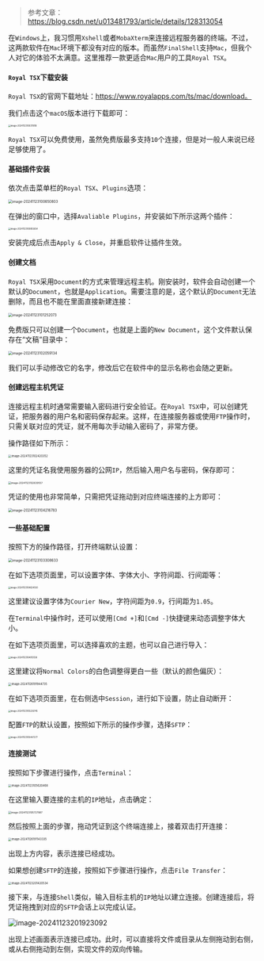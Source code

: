 > 参考文章：https://blog.csdn.net/u013481793/article/details/128313054

在`Windows`上，我习惯用`Xshell`或者`MobaXterm`来连接远程服务器的终端。不过，这两款软件在`Mac`环境下都没有对应的版本。而虽然`FinalShell`支持`Mac`，但我个人对它的体验不太满意。这里推荐一款更适合`Mac`用户的工具`Royal TSX`。

#### `Royal TSX`下载安装

`Royal TSX`的官网下载地址：https://www.royalapps.com/ts/mac/download。

我们点击这个`macOS`版本进行下载即可：

<img src="image/image-20241123100311818.png" alt="image-20241123100311818" style="zoom:30%;" />

`Royal TSX`可以免费使用，虽然免费版最多支持`10`个连接，但是对一般人来说已经足够使用了。

#### 基础插件安装

依次点击菜单栏的`Royal TSX`、`Plugins`选项：

<img src="image/image-20241123100650803.png" alt="image-20241123100650803" style="zoom:50%;" />

在弹出的窗口中，选择`Avaliable Plugins`，并安装如下所示这两个插件：

<img src="image/image-20241123100855654.png" alt="image-20241123100855654" style="zoom:30%;" />

安装完成后点击`Apply & Close`，并重启软件让插件生效。

#### 创建文档

`Royal TSX`采用`Document`的方式来管理远程主机。刚安装时，软件会自动创建一个默认的`Document`，也就是`Application`。需要注意的是，这个默认的`Document`无法删除，而且也不能在里面直接新建连接：

<img src="image/image-20241123101252073.png" alt="image-20241123101252073" style="zoom:50%;" />

免费版只可以创建一个`Document`，也就是上面的`New Document`，这个文件默认保存在“文稿”目录中：

<img src="image/image-20241123102059134.png" alt="image-20241123102059134" style="zoom:50%;" />

我们可以手动修改它的名字，修改后它在软件中的显示名称也会随之更新。

#### 创建远程主机凭证

连接远程主机时通常需要输入密码进行安全验证。在`Royal TSX`中，可以创建凭证，把服务器的用户名和密码保存起来。这样，在连接服务器或使用`FTP`操作时，只需关联对应的凭证，就不用每次手动输入密码了，非常方便。

操作路径如下所示：

<img src="image/image-20241123102420352.png" alt="image-20241123102420352" style="zoom:40%;" />

这里的凭证名我使用服务器的公网`IP`，然后输入用户名与密码，保存即可：

<img src="image/image-20241123102639557.png" alt="image-20241123102639557" style="zoom:35%;" />

凭证的使用也非常简单，只需把凭证拖动到对应终端连接的上方即可：

<img src="image/image-20241123104216783.png" alt="image-20241123104216783" style="zoom:50%;" />

#### 一些基础配置

按照下方的操作路径，打开终端默认设置：

<img src="image/image-20241123103308633.png" alt="image-20241123103308633" style="zoom:50%;" />

在如下选项页面里，可以设置字体、字体大小、字符间距、行间距等：

<img src="image/image-20241123104624550.png" alt="image-20241123104624550" style="zoom:30%;" />

这里建议设置字体为`Courier New`，字符间距为`0.9`，行间距为`1.05`。

在`Terminal`中操作时，还可以使用`[Cmd +]`和`[Cmd -]`快捷键来动态调整字体大小。

在如下选项页面里，可以选择喜欢的主题，也可以自己进行导入：

<img src="image/image-20241123104913128.png" alt="image-20241123104913128" style="zoom:30%;" />

这里建议将`Normal Colors`的白色调整得更白一些（默认的颜色偏灰）：

<img src="image/image-20241126191944735.png" alt="image-20241126191944735" style="zoom:40%;" />

在如下选项页面里，在右侧选中`Session`，进行如下设置，防止自动断开：

<img src="image/image-20241123105226745.png" alt="image-20241123105226745" style="zoom:30%;" />

配置`FTP`的默认设置，按照如下所示的操作步骤，选择`SFTP`：

<img src="image/image-20241123105447277.png" alt="image-20241123105447277" style="zoom:30%;" />

#### 连接测试

按照如下步骤进行操作，点击`Terminal`：

<img src="image/image-20241123105620468.png" alt="image-20241123105620468" style="zoom:40%;" />

在这里输入要连接的主机的`IP`地址，点击确定：

<img src="image/image-20241123105727987.png" alt="image-20241123105727987" style="zoom:35%;" />

然后按照上面的步骤，拖动凭证到这个终端连接上，接着双击打开连接：

<img src="image/image-20241126191143335.png" alt="image-20241126191143335" style="zoom:40%;" />

出现上方内容，表示连接已经成功。

如果想创建`SFTP`的连接，按照如下步骤进行操作，点击`File Transfer`：

<img src="image/image-20241123201420534.png" alt="image-20241123201420534" style="zoom:40%;" />

接下来，与连接`Shell`类似，输入目标主机的`IP`地址以建立连接。创建连接后，将凭证拖拽到对应的`SFTP`会话上以完成认证。

![image-20241123201923092](image/image-20241123201923092.png)

出现上述画面表示连接已成功。此时，可以直接将文件或目录从左侧拖动到右侧，或从右侧拖动到左侧，实现文件的双向传输。
